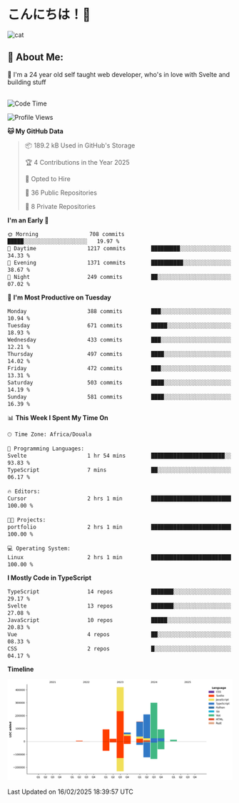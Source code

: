 

# こんにちは！🙂  
![cat](https://github.com/michaelnji/michaelnji/assets/73862378/606e99e9-2c18-4853-8722-991e4af8eae6)

## 💫 About Me:
🙂 I'm a 24 year old self taught web developer, who's in love with Svelte and building stuff <br><br>

<!--START_SECTION:waka-->
![Code Time](http://img.shields.io/badge/Code%20Time-1%2C211%20hrs%2034%20mins-blue)

![Profile Views](http://img.shields.io/badge/Profile%20Views-0-blue)

**🐱 My GitHub Data** 

> 📦 189.2 kB Used in GitHub's Storage 
 > 
> 🏆 4 Contributions in the Year 2025
 > 
> 💼 Opted to Hire
 > 
> 📜 36 Public Repositories 
 > 
> 🔑 8 Private Repositories 
 > 
**I'm an Early 🐤** 

```text
🌞 Morning                708 commits         █████░░░░░░░░░░░░░░░░░░░░   19.97 % 
🌆 Daytime                1217 commits        █████████░░░░░░░░░░░░░░░░   34.33 % 
🌃 Evening                1371 commits        ██████████░░░░░░░░░░░░░░░   38.67 % 
🌙 Night                  249 commits         ██░░░░░░░░░░░░░░░░░░░░░░░   07.02 % 
```
📅 **I'm Most Productive on Tuesday** 

```text
Monday                   388 commits         ███░░░░░░░░░░░░░░░░░░░░░░   10.94 % 
Tuesday                  671 commits         █████░░░░░░░░░░░░░░░░░░░░   18.93 % 
Wednesday                433 commits         ███░░░░░░░░░░░░░░░░░░░░░░   12.21 % 
Thursday                 497 commits         ████░░░░░░░░░░░░░░░░░░░░░   14.02 % 
Friday                   472 commits         ███░░░░░░░░░░░░░░░░░░░░░░   13.31 % 
Saturday                 503 commits         ████░░░░░░░░░░░░░░░░░░░░░   14.19 % 
Sunday                   581 commits         ████░░░░░░░░░░░░░░░░░░░░░   16.39 % 
```


📊 **This Week I Spent My Time On** 

```text
🕑︎ Time Zone: Africa/Douala

💬 Programming Languages: 
Svelte                   1 hr 54 mins        ███████████████████████░░   93.83 % 
TypeScript               7 mins              ██░░░░░░░░░░░░░░░░░░░░░░░   06.17 % 

🔥 Editors: 
Cursor                   2 hrs 1 min         █████████████████████████   100.00 % 

🐱‍💻 Projects: 
portfolio                2 hrs 1 min         █████████████████████████   100.00 % 

💻 Operating System: 
Linux                    2 hrs 1 min         █████████████████████████   100.00 % 
```

**I Mostly Code in TypeScript** 

```text
TypeScript               14 repos            ███████░░░░░░░░░░░░░░░░░░   29.17 % 
Svelte                   13 repos            ███████░░░░░░░░░░░░░░░░░░   27.08 % 
JavaScript               10 repos            █████░░░░░░░░░░░░░░░░░░░░   20.83 % 
Vue                      4 repos             ██░░░░░░░░░░░░░░░░░░░░░░░   08.33 % 
CSS                      2 repos             █░░░░░░░░░░░░░░░░░░░░░░░░   04.17 % 
```



**Timeline**

![Lines of Code chart](https://raw.githubusercontent.com/michaelnji/michaelnji/main/assets/bar_graph.png)


 Last Updated on 16/02/2025 18:39:57 UTC
<!--END_SECTION:waka-->

